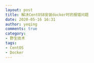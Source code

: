 ```yaml
---
layout: post
title: 解决CentOS8安装docker时的报错问题
date: 2020-05-16 16:31
author: yeqing
comments: true
category: 
- 野生技术
tags: 
- CentOS
- Docker
---
```

